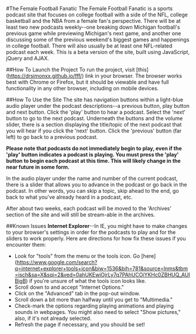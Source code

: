 #The Female Football Fanatic
The Female Football Fanatic is a sports podcast site that focuses on college football with a side of the NFL, college basketball and the NBA from a female fan's perspective. There will be at least two new podcasts weekly--one breaking down Michigan football's previous game while previewing Michigan's next game, and another one discussing some of the previous weekend's biggest games and happenings in college football. There will also usually be at least one NFL-related podcast each week. This is a beta version of the site, built using JavaScript, jQuery and AJAX. 

##How To Launch the Project
To run the project, visit [this] (https://drsimonxx.github.io/fff/) link in your browser. The browser works best with Chrome or Firefox, but it should be viewable and have full functionality in any other browser, including on mobile devices. 

##How To Use the Site
The site has navigation buttons within a light-blue audio player under the podcast descriptions--a previous button, play button and next button. Click the 'play' button to hear a podcast. Select the 'next' button to go to the next podcast. Underneath the buttons and the volume slider, there is a section displaying the title/topic of the next podcast that you will hear if you click the 'next' button. Click the 'previous' button (far left) to go back to a previous podcast. 

**Please note that podcasts do not immediately begin to play, even if the 'play' button indicates a podcast is playing. You must press the 'play' button to begin each podcast at this time. This will likely change in the near future in some form.**

In the audio player under the name and number of the current podcast, there is a slider that allows you to advance in the podcast or go back in the podcast. In other words, you can skip a topic, skip ahead to the end, go back to what you've already heard in a podcast, etc.

After about two weeks, each podcast will be moved to the 'Archives' section of the site and will still be stream-able in the archives.

##Known Issues
**Internet Explorer**--In IE, you might have to make changes to your browser's settings in order for the podcasts to play and for the sliders to work properly. Here are directions for how fix these issues if you encounter them:

- Look for "tools" from the menu or the tools icon. Go [here] (https://www.google.com/search?q=internet+explorer+tools+icon&biw=1536&bih=781&source=lnms&tbm=isch&sa=X&sqi=2&ved=0ahUKEwiOjrLy7q7PAhUCOiYKHc0ZBHUQ_AUIBigB) if you're unsure of what the tools icon looks like. 
- Scroll down to and accept "Internet Options."
- Click on the "Advanced" tab in the pop-out window.
- Scroll down a bit more than halfway until you get to "Multimedia."
- Check-mark the options regarding playing animations and playing sounds in webpages. You might also need to select "Show pictures," also, if it's not already selected.
- Refresh the page if necessary, and you should be set!




